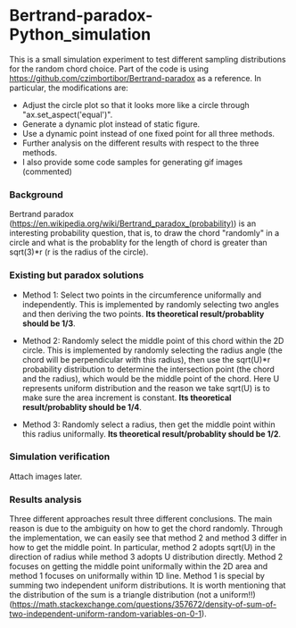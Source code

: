 # Bertrand-paradox-Python_simulation
This is a small simulation experiment to test different sampling distributions for the random chord choice. Part of the code is using https://github.com/czimbortibor/Bertrand-paradox as a reference. In particular, the modifications are:

- Adjust the circle plot so that it looks more like a circle through "ax.set_aspect('equal')".
- Generate a dynamic plot instead of static figure.
- Use a dynamic point instead of one fixed point for all three methods.
- Further analysis on the different results with respect to the three methods.
- I also provide some code samples for generating gif images (commented)

### Background
Bertrand paradox (https://en.wikipedia.org/wiki/Bertrand_paradox_(probability)) is an interesting probability question, that is, to draw the chord "randomly" in a circle and what is the probablity for the length of chord is greater than sqrt(3)*r (r is the radius of the circle). 

### Existing but paradox solutions

- Method 1: Select two points in the circumference uniformally and independently. This is implemented by randomly selecting two angles and then deriving the two points. **Its theoretical result/probablity should be 1/3**.

- Method 2: Randomly select the middle point of this chord within the 2D circle. This is implemented by randomly selecting the radius angle (the chord will be perpendicular with this radius), then use the sqrt(U)*r probability distribution to determine the intersection point (the chord and the radius), which would be the middle point of the chord. Here U represents uniform distribution and the reason we take sqrt(U) is to make sure the area increment is constant. **Its theoretical result/probablity should be 1/4**.

- Method 3: Randomly select a radius, then get the middle point within this radius uniformally. **Its theoretical result/probablity should be 1/2**. 

### Simulation verification

Attach images later.


### Results analysis
Three different approaches result three different conclusions. The main reason is due to the ambiguity on how to get the chord randomly. Through the implementation, we can easily see that method 2 and method 3 differ in how to get the middle point. In particular, method 2 adopts sqrt(U) in the direction of radius while method 3 adopts U distribution directly. Method 2 focuses on getting the middle point uniformally within the 2D area and method 1 focuses on uniformally within 1D line. Method 1 is special by summing two independent uniform distributions. It is worth mentioning that the distribution of the sum is a triangle distribution (not a uniform!!) (https://math.stackexchange.com/questions/357672/density-of-sum-of-two-independent-uniform-random-variables-on-0-1).    
